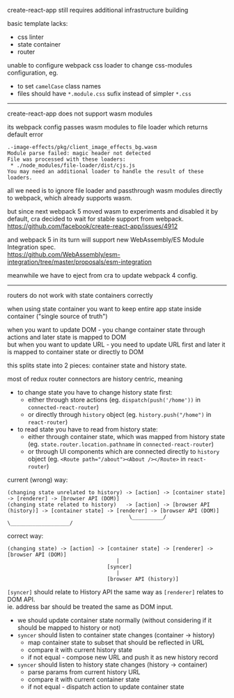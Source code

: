 create-react-app still requires additional infrastructure building

basic template lacks:
- css linter
- state container
- router

unable to configure webpack css loader to change css-modules configuration, eg.
- to set `camelCase` class names
- files should have `*.module.css` sufix instead of simpler `*.css`

---

create-react-app does not support wasm modules

its webpack config passes wasm modules to file loader which returns default error  
```
.-image-effects/pkg/client_image_effects_bg.wasm
Module parse failed: magic header not detected
File was processed with these loaders:
 * ./node_modules/file-loader/dist/cjs.js
You may need an additional loader to handle the result of these loaders.
```

all we need is to ignore file loader and passthrough wasm modules directly to
webpack, which already supports wasm.

but since next webpack 5 moved wasm to experiments and disabled it by default,
cra decided to wait for stable support from webpack.  
https://github.com/facebook/create-react-app/issues/4912

and webpack 5 in its turn will support new WebAssembly/ES Module Integration spec.  
https://github.com/WebAssembly/esm-integration/tree/master/proposals/esm-integration

meanwhile we have to eject from cra to update webpack 4 config.

---

routers do not work with state containers correctly

when using state container you want to keep entire app state inside container ("single source of truth")

when you want to update DOM - you change container state through actions and later state is mapped to DOM  
but when you want to update URL - you need to update URL first and later it is mapped to container state or directly to DOM

this splits state into 2 pieces: container state and history state.  

most of redux router connectors are history centric, meaning
- to change state you have to change history state first:
  - either through store actions (eg. `dispatch(push('/home'))` in `connected-react-router`)  
  - or directly through `history` object (eg. `history.push("/home")` in `react-router`)
- to read state you have to read from history state:
  - either through container state, which was mapped from history state (eg. `state.router.location.pathname` in `connected-react-router`)
  - or through UI components which are connected directly to `history` object (eg. `<Route path="/about"><About /></Route>` in `react-router`)

current (wrong) way:  
```
(changing state unrelated to history) -> [action] -> [container state] -> [renderer] -> [browser API (DOM)]  
(changing state related to history)   -> [action] -> [browser API (history)] -> [container state] -> [renderer] -> [browser API (DOM)]  
                                       \__________/                           \___________________/
```

correct way:  
```
(changing state) -> [action] -> [container state] -> [renderer] -> [browser API (DOM)]
                                   |
                                [syncer]
                                   |
                                [browser API (history)]
```

`[syncer]` should relate to History API the same way as `[renderer]` relates to DOM API.  
ie. address bar should be treated the same as DOM input.  

- we should update container state normally (without considering if it should be mapped to history or not)
- `syncer` should listen to container state changes (container -> history)
  - map container state to subset that should be reflected in URL
  - compare it with current history state
  - if not equal - compose new URL and push it as new history record
- `syncer` should listen to history state changes (history -> container)
  - parse params from current history URL
  - compare it with current container state
  - if not equal - dispatch action to update container state
